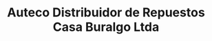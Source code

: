 ---
title: "Auteco Distribuidor de Repuestos Casa Buralgo Ltda"
url: /caicedonia/auteco-distribuidor-de-repuestos-casa-buralgo-ltda/
shop: Eisenwaren
---
